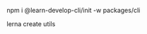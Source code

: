 <!-- 在cli中装本地的init包 -->

npm i @learn-develop-cli/init -w packages/cli

<!-- lerna创建包 -->

lerna create utils
